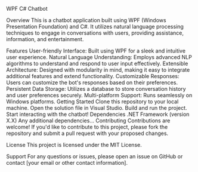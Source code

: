 WPF C# Chatbot

Overview
This is a chatbot application built using WPF (Windows Presentation Foundation) and C#. It utilizes natural language processing techniques to engage in conversations with users, providing assistance, information, and entertainment.

Features
User-friendly Interface: Built using WPF for a sleek and intuitive user experience.
Natural Language Understanding: Employs advanced NLP algorithms to understand and respond to user input effectively.
Extensible Architecture: Designed with modularity in mind, making it easy to integrate additional features and extend functionality.
Customizable Responses: Users can customize the bot's responses based on their preferences.
Persistent Data Storage: Utilizes a database to store conversation history and user preferences securely.
Multi-platform Support: Runs seamlessly on Windows platforms.
Getting Started
Clone this repository to your local machine.
Open the solution file in Visual Studio.
Build and run the project.
Start interacting with the chatbot!
Dependencies
.NET Framework (version X.X)
Any additional dependencies...
Contributing
Contributions are welcome! If you'd like to contribute to this project, please fork the repository and submit a pull request with your proposed changes.

License
This project is licensed under the MIT License.

Support
For any questions or issues, please open an issue on GitHub or contact [your email or other contact information].

